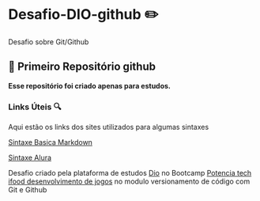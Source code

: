 # Desafio-DIO-github :pencil2:
Desafio sobre Git/Github

## :book: Primeiro Repositório github

**Esse repositório foi criado apenas para estudos.**

### Links Úteis :mag:

Aqui estão os links dos sites utilizados para algumas sintaxes

<a href="https://www.markdownguide.org/basic-syntax/">Sintaxe Basica Markdown</a>

<a href="https://www.alura.com.br/artigos/escrever-bom-readme">Sintaxe Alura</a>

Desafio criado pela plataforma de estudos <a href="https://www.dio.me/">Dio</a> no Bootcamp <a href="https://web.dio.me/track/potencia-tech-ifood-desenvolvimento-de-jogos">Potencia tech ifood desenvolvimento de jogos</a> no modulo versionamento de código com Git e Github